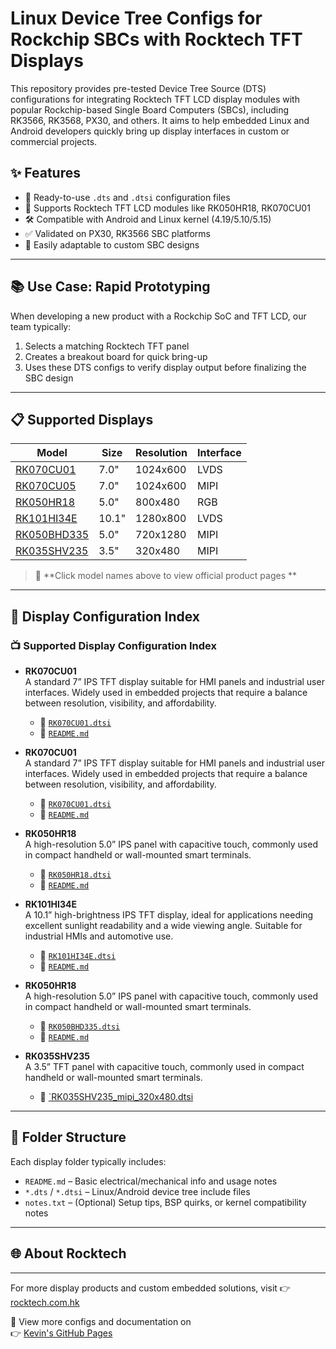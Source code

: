 # Linux Device Tree Configs for Rockchip SBCs with Rocktech TFT Displays

This repository provides pre-tested Device Tree Source (DTS) configurations for integrating Rocktech TFT LCD display modules with popular Rockchip-based Single Board Computers (SBCs), including RK3566, RK3568, PX30, and others. It aims to help embedded Linux and Android developers quickly bring up display interfaces in custom or commercial projects.

## ✨ Features

- 📌 Ready-to-use `.dts` and `.dtsi` configuration files
- 🧩 Supports Rocktech TFT LCD modules like RK050HR18, RK070CU01
- 🛠️ Compatible with Android and Linux kernel (4.19/5.10/5.15)
- ✅ Validated on PX30, RK3566 SBC platforms
- 🔧 Easily adaptable to custom SBC designs

---

## 📚 Use Case: Rapid Prototyping

When developing a new product with a Rockchip SoC and TFT LCD, our team typically:
1. Selects a matching Rocktech TFT panel
2. Creates a breakout board for quick bring-up
3. Uses these DTS configs to verify display output before finalizing the SBC design

---

## 📋 Supported Displays

| Model       | Size  | Resolution | Interface |
|-------------|-------|------------|-----------|
| [RK070CU01](RK070CU01/) | 7.0"  | 1024x600   | LVDS      | 
| [RK070CU05](RK070CU05/) | 7.0"  | 1024x600   | MIPI      | 
| [RK050HR18](RK050HR18/) | 5.0"  | 800x480   | RGB      | 
| [RK101HI34E](RK101HI34E/) | 10.1"  | 1280x800   | LVDS      |
| [RK050BHD335](RK050BHD335/) | 5.0"  | 720x1280   | MIPI      |
| [RK035SHV235](RK035SHV235/) | 3.5"  | 320x480   | MIPI      |

> 🔗 **Click model names above to view official product pages **

---

## 📁 Display Configuration Index

### 📺 Supported Display Configuration Index
- **RK070CU01**  
  A standard 7” IPS TFT display suitable for HMI panels and industrial user interfaces. Widely used in embedded projects that require a balance between resolution, visibility, and affordability.  
  - 📄 [`RK070CU01.dtsi`](RK070CU01/RK070CU05-CTG_mipi_1024x600.dtsi)  
  - 📘 [`README.md`](RK070CU05/README.md)

- **RK070CU01**  
  A standard 7” IPS TFT display suitable for HMI panels and industrial user interfaces. Widely used in embedded projects that require a balance between resolution, visibility, and affordability.  
  - 📄 [`RK070CU01.dtsi`](RK070CU01/RK070CU01.dtsi)  
  - 📘 [`README.md`](RK070CU01/README.md)

- **RK050HR18**  
  A high-resolution 5.0” IPS panel with capacitive touch, commonly used in compact handheld or wall-mounted smart terminals.  
  - 📄 [`RK050HR18.dtsi`](RK050HR18/RK050HR18.dtsi)  
  - 📘 [`README.md`](RK050HR18/README.md)

- **RK101HI34E**  
  A 10.1” high-brightness IPS TFT display, ideal for applications needing excellent sunlight readability and a wide viewing angle. Suitable for industrial HMIs and automotive use.  
  - 📄 [`RK101HI34E.dtsi`](RK101HI34E/RK101HI34E.dtsi)  
  - 📘 [`README.md`](RK101HI34E/README.md)


- **RK050HR18**  
  A high-resolution 5.0” IPS panel with capacitive touch, commonly used in compact handheld or wall-mounted smart terminals.  
  - 📄 [`RK050BHD335.dtsi`](RK050BHD335/RK050BHD335.dts)  
  - 📘 [`README.md`](RK050BHD335/README.md)


- **RK035SHV235**  
  A 3.5” TFT panel with capacitive touch, commonly used in compact handheld or wall-mounted smart terminals.  
  - 📄 [`RK035SHV235_mipi_320x480.dtsi](RK035SHV235/RK035SHV235_mipi_320x480.dtsi)  

---

## 📂 Folder Structure

Each display folder typically includes:

- `README.md` – Basic electrical/mechanical info and usage notes
- `*.dts` / `*.dtsi` – Linux/Android device tree include files
- `notes.txt` – (Optional) Setup tips, BSP quirks, or kernel compatibility notes

---

## 🌐 About Rocktech
---
For more display products and custom embedded solutions, visit 👉 [rocktech.com.hk](https://www.rocktech.com.hk/)

📂 View more configs and documentation on   
👉 [Kevin's GitHub Pages](https://kevin109.github.io)